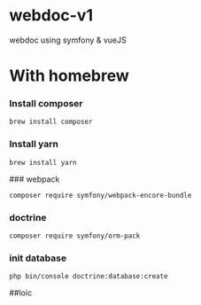 
# webdoc-v1

webdoc using symfony &amp; vueJS

# With homebrew

### Install composer

`brew install composer`

### Install yarn

`brew install yarn`

### webpack

`composer require symfony/webpack-encore-bundle`

### doctrine

`composer require symfony/orm-pack`

### init database

`php bin/console doctrine:database:create`

##loic




